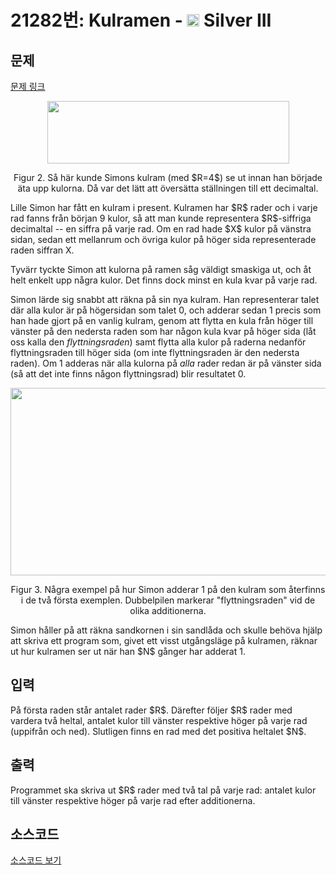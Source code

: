 # 21282번: Kulramen - <img src="https://static.solved.ac/tier_small/8.svg" style="height:20px" /> Silver III

<!-- performance -->

<!-- 문제 제출 후 깃허브에 푸시를 했을 때 제출한 코드의 성능이 입력될 공간입니다.-->

<!-- end -->

## 문제

[문제 링크](https://boj.kr/21282)


<p style="text-align: center;"><img alt="" src="https://upload.acmicpc.net/9f712b98-1001-4f96-9d0b-3f3e65512d40/-/preview/" style="width: 387px; height: 100px;"></p>

<p style="text-align: center;">Figur 2.&nbsp;Så här kunde Simons kulram (med $R=4$) se ut innan han började äta upp kulorna. Då var det lätt att översätta ställningen till ett decimaltal.</p>

<p>Lille Simon har fått en kulram i present. Kulramen har $R$ rader och i varje rad fanns från början 9 kulor, så att man kunde representera $R$-siffriga decimaltal -- en siffra på varje rad. Om en rad hade $X$ kulor på vänstra sidan, sedan ett mellanrum och övriga kulor på höger sida representerade raden siffran X.</p>

<p>Tyvärr tyckte Simon att kulorna på ramen såg väldigt smaskiga ut, och åt helt enkelt upp några kulor. Det finns dock minst en kula kvar på varje rad.</p>

<p>Simon lärde sig snabbt att räkna på sin nya kulram. Han representerar talet där alla kulor är på högersidan som talet 0, och adderar sedan 1 precis som han hade gjort på en vanlig kulram, genom att flytta en kula från höger till vänster på den nedersta raden som har någon kula kvar på höger sida (låt oss kalla den <em>flyttningsraden</em>) samt flytta alla kulor på raderna nedanför flyttningsraden till höger sida (om inte flyttningsraden är den nedersta raden). Om 1 adderas när alla kulorna på <em>alla</em> rader redan är på vänster sida (så att det inte finns någon flyttningsrad) blir resultatet 0.</p>

<p style="text-align: center;"><img alt="" src="https://upload.acmicpc.net/d0e8f205-3e2c-4bfb-a39a-9fbab5749a08/-/preview/" style="width: 510px; height: 300px;"></p>

<p style="text-align: center;">Figur 3.&nbsp;Några exempel på hur Simon adderar 1 på den kulram som återfinns i de två första exemplen. Dubbelpilen markerar "flyttningsraden" vid de olika additionerna.</p>

<p>Simon håller på att räkna sandkornen i sin sandlåda och skulle behöva hjälp att skriva ett program som, givet ett visst utgångsläge på kulramen, räknar ut hur kulramen ser ut när han $N$ gånger har adderat 1.</p>



## 입력


<p>På första raden står antalet rader $R$. Därefter följer $R$ rader med vardera två heltal, antalet kulor till vänster respektive höger på varje rad (uppifrån och ned). Slutligen finns en rad med det positiva heltalet $N$.&nbsp;</p>



## 출력


<p>Programmet ska skriva ut $R$ rader med två tal på varje rad: antalet kulor till vänster respektive höger på varje rad efter additionerna.</p>



## 소스코드

[소스코드 보기](Kulramen.py)